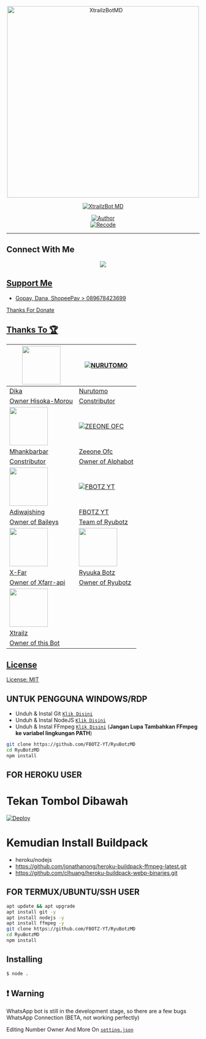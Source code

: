 <p align="center">
<img src="https://telegra.ph/file/feabd7327d93af4a46204.jpg" alt="XtrailzBotMD" width="500"/>


</p>
<p align="center">
<a href="#"><img title="XtrailzBot MD" src="https://img.shields.io/badge/XtrailzBotMD-green?colorA=%23ff0000&colorB=%23017e40&style=for-the-badge"></a>
</p>
<p align="center">
<a href="https://github.com/DikaArdnt/Hisoka-Morou"><img title="Author" src="https://img.shields.io/badge/Author-Dika-red.svg?style=for-the-badge&logo=github"></a><br>
<a href="https://github.com/Xtrailz/xtrailzbot3"><img title="Recode" src="https://img.shields.io/badge/Recode-Xtrailz-blue.svg?style=for-the-badge&logo=github"></a>
</p>

---

## Connect With Me 
<p align="center">
  <a href="https://linktr.ee/hillalzian"><img src="https://img.shields.io/badge/Linktree-Blue?style=for-the-badge&logo=Linktree&logoColor=white"/>
</p>

## Support Me
* Gopay, Dana, ShopeePay > 089678423699

Thanks For Donate

## Thanks To 🏆
<a href="https://github.com/DikaArdnt"><img src="https://github.com/DikaArdnt.png?size=100" width="100" height="100"></a> | [![NURUTOMO](https://github.com/Nurutomo.png?size=100)](https://github.com/Nurutomo) 
---|---
[Dika](https://github.com/DikaArdnt)  | [Nurutomo](https://github.com/Nurutomo)
Owner Hisoka-Morou | Constributor |
<a href="https://github.com/MhankBarBar"><img src="https://github.com/MhankBarBar.png?size=100" width="100" height="100"></a> | [![ZEEONE OFC](https://github.com/zeeoneofc.png?size=100)](https://github.com/zeeoneofc) 
[Mhankbarbar](https://github.com/MhankBarBar)  | [Zeeone Ofc](https://github.com/zeeoneofc)
Constributor | Owner of Alphabot |
<a href="https://github.com/adiwajshing"><img src="https://github.com/adiwajshing.png?size=100" width="100" height="100"></a> | [![FBOTZ YT](https://github.com/FBOTZ-YT.png?size=100)](http://github.com/FBOTZ-YT) 
[Adiwajshing](https://github.com/adiwajshing) | [FBOTZ YT](https://github.com/FBOTZ-YT)
Owner of Baileys | Team of Ryubotz |
<a href="https://github.com/xfar05"><img src="https://github.com/xfar05.png?size=100" width="100" height="100"></a> | <a href="https://github.com/YdzAja"><img src="https://github.com/YdzAja.png?size=100" width="100" height="100"></a>
[X-Far](https://github.com/xfar05) | [Ryuuka Botz](https://github.com/YdzAja)
Owner of Xfarr-api | Owner of Ryubotz |
<a href="https://github.com/Xtrailz"><img src="https://github.com/Xtrailz.png?size=100" width="100" height="100"></a> |
[Xtrailz](https://github.com/Xtrailz) |
Owner of this Bot |

## License
License: [MIT](https://en.wikipedia.org/wiki/MIT_License)

## UNTUK PENGGUNA WINDOWS/RDP

* Unduh & Instal Git [`Klik Disini`](https://git-scm.com/downloads)
* Unduh & Instal NodeJS [`Klik Disini`](https://nodejs.org/en/download)
* Unduh & Instal FFmpeg [`Klik Disini`](https://ffmpeg.org/download.html) (**Jangan Lupa Tambahkan FFmpeg ke variabel lingkungan PATH**)


```bash
git clone https://github.com/FBOTZ-YT/RyuBotzMD
cd RyuBotzMD
npm install
```


## FOR HEROKU USER
# Tekan Tombol Dibawah
[![Deploy](https://www.herokucdn.com/deploy/button.svg)](https://heroku.com/deploy?template=https://github.com/Xtrailz/Xtrailz-Bot-MD)
# Kemudian Install Buildpack
- heroku/nodejs
- https://github.com/jonathanong/heroku-buildpack-ffmpeg-latest.git
- https://github.com/clhuang/heroku-buildpack-webp-binaries.git


## FOR TERMUX/UBUNTU/SSH USER

```bash
apt update && apt upgrade
apt install git -y
apt install nodejs -y
apt install ffmpeg -y
git clone https://github.com/FBOTZ-YT/RyuBotzMD
cd RyuBotzMD
npm install
```

## Installing
```bash
$ node .
```

## ❗ Warning
WhatsApp bot is still in the development stage, so there are a few bugs
WhatsApp Connection (BETA, not working perfectly)

Editing Number Owner And More On [`setting.json`](https://github.com/Xtrailz/xtrailzbot3/blob/master/setting.json)
